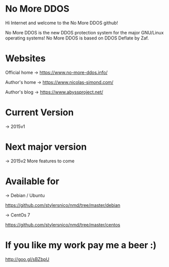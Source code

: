 No More DDOS
============

Hi Internet and welcome to the No More DDOS github!


No More DDOS is the new DDOS protection system for the major GNU/Linux operating systems!
No More DDOS is based on DDOS Deflate by Zaf.


Websites
===============

Official home -> https://www.no-more-ddos.info/

Author's home -> https://www.nicolas-simond.com/

Author's blog -> https://www.abyssproject.net/


Current Version
===============

-> 2015v1



Next major version
==================

-> 2015v2
More features to come




Available for
=============

-> Debian / Ubuntu

https://github.com/stylersnico/nmd/tree/master/debian

-> CentOs 7

https://github.com/stylersnico/nmd/tree/master/centos


If you like my work pay me a beer :)
====================================

http://goo.gl/sBZbpU
